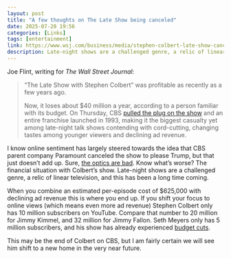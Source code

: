```yaml
---
layout: post
title: "A few thoughts on The Late Show being canceled"
date: 2025-07-20 19:56
categories: [Links]
tags: [entertainment]
link: https://www.wsj.com/business/media/stephen-colbert-late-show-canceled-profit-3dcc48a2?st=TT3iun
description: Late-night shows are a challenged genre, a relic of linear television, and this has been a long time coming.
---
```


Joe Flint, writing for *The Wall Street Journal*:

>“The Late Show with Stephen Colbert” was profitable as recently as a few years ago.
>
>Now, it loses about $40 million a year, according to a person familiar with its budget. On Thursday, CBS [pulled the plug on the show](https://www.wsj.com/business/media/cbs-to-end-late-show-in-may-concluding-decades-long-run-3c93a6b8) and an entire franchise launched in 1993, making it the biggest casualty yet among late-night talk shows contending with cord-cutting, changing tastes among younger viewers and declining ad revenue.

I know online sentiment has largely steered towards the idea that CBS parent company Paramount canceled the show to please Trump, but that just doesn’t add up. Sure, [the optics are bad](https://truthsocial.com/@realDonaldTrump/posts/114874422468516376). Know what’s worse? The financial situation with Colbert’s show. Late-night shows are a challenged genre, a relic of linear television, and this has been a long time coming.

When you combine an estimated per-episode cost of $625,000 with declining ad revenue this is where you end up. If you shift your focus to online views (which means even more ad revenue) Stephen Colbert only has 10 million subscribers on YouTube. Compare that number to 20 million for Jimmy Kimmel, and 32 million for Jimmy Fallon. Seth Meyers only has 5 million subscribers, and his show has already experienced [budget cuts](https://variety.com/2024/tv/news/seth-meyers-late-night-8g-band-budget-cuts-1236034409/).

This may be the end of Colbert on CBS, but I am fairly certain we will see him shift to a new home in the very near future.

